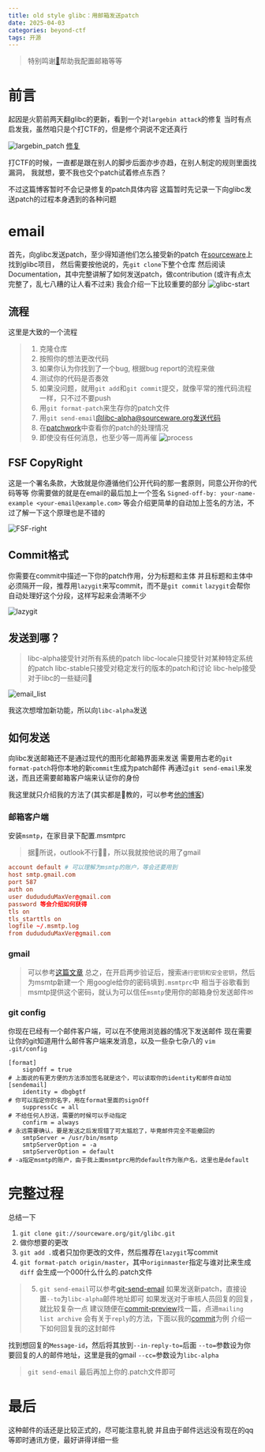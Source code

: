 ```yaml
---
title: old style glibc：用邮箱发送patch
date: 2025-04-03 
categories: beyond-ctf
tags: 开源
---
```

> 特别鸣谢[🚀](https://rocketma.dev)帮助我配置邮箱等等

# 前言
起因是火箭前两天翻glibc的更新，看到一个对`largebin attack`的修复
当时有点启发我，虽然咱只是个打CTF的，但是修个洞说不定还真行

![largebin_patch](./email/largebin_patch.png)
[修复](https://patchwork.sourceware.org/project/glibc/patch/20250214053454.2346370-1-benjamin.p.kallus.gr@dartmouth.edu/)

打CTF的时候，一直都是跟在别人的脚步后面亦步亦趋，在别人制定的规则里面找漏洞，
我就想，要不我也交个patch试着修点东西？

不过这篇博客暂时不会记录修复的patch具体内容
这篇暂时先记录一下向glibc发送patch的过程本身遇到的各种问题

# email
首先，向glibc发送patch，至少得知道他们怎么接受新的patch
在[sourceware](https://sourceware.org/)上找到glibc项目，
然后需要按他说的，先`git clone`下整个仓库
然后阅读Documentation，其中完整讲解了如何发送patch，做contribution
(或许有点太完整了，乱七八糟的让人看不过来)
我会介绍一下比较重要的部分
![glibc-start](./email/glibc-start.png)

## 流程
这里是大致的一个流程
> 1. 克隆仓库
> 2. 按照你的想法更改代码
> 3. 如果你认为你找到了一个bug, 根据bug report的流程来做
> 4. 测试你的代码是否奏效
> 5. 如果没问题，就用`git add`和`git commit`提交，就像平常的推代码流程一样，只不过不要push
> 6. 用`git format-patch`来生存你的patch文件
> 7. 用`git send-email`向libc-alpha@sourceware.org发送代码
> 8. 在[patchwork](https://patchwork.sourceware.org/project/glibc/list/)中查看你的patch的处理情况
> 9. 即使没有任何消息，也至少等一周再催
![process](./email/process.png)

## FSF CopyRight
这是一个署名条款，大致就是你遵循他们公开代码的那一套原则，同意公开你的代码等等
你需要做的就是在email的最后加上一个签名
`Signed-off-by: your-name-example <your-email@example.com>`
等会介绍更简单的自动加上签名的方法，不过了解一下这个原理也是不错的

![FSF-right](./email/FSF-copyright.png)

## Commit格式

你需要在commit中描述一下你的patch作用，分为标题和主体
并且标题和主体中必须隔开一段，推荐用`lazygit`来写commit，而不是`git commit`
`lazygit`会帮你自动处理好这个分段，这样写起来会清晰不少

![lazygit](./email/lazygit.png)

## 发送到哪？
> libc-alpha接受针对所有系统的patch
> libc-locale只接受针对某种特定系统的patch
> libc-stable只接受对稳定发行的版本的patch和讨论
> libc-help接受对于libc的一些疑问🤔

![email_list](./email/email_list.png)

我这次想增加新功能，所以向`libc-alpha`发送

## 如何发送
向libc发送邮箱还不是通过现代的图形化邮箱界面来发送
需要用古老的`git format-patch`将你本地的新`commit`生成为patch邮件
再通过`git send-email`来发送，而且还需要邮箱客户端来认证你的身份

我这里就只介绍我的方法了(其实都是🚀教的，可以参考[他的博客](https://rocketma.dev/2024/11/23/PRbyMail/))
### 邮箱客户端
安装`msmtp`，在家目录下配置.msmtprc
> 据🚀所说，outlook不行🙅‍♀️，所以我就按他说的用了gmail
```rc
account default # 可以理解为msmtp的账户，等会还要用到
host smtp.gmail.com
port 587
auth on
user dudududuMaxVer@gmail.com
password 等会介绍如何获得
tls on
tls_starttls on
logfile ~/.msmtp.log
from dudududuMaxVer@gmail.com
```
### gmail
> 可以参考[这篇文章](https://www.ibest.com.tw/news-detail/gmail-smtp/)
总之，在开启两步验证后，搜索`通行密钥和安全密钥`，然后为msmtp新建一个
用google给你的密码填到`.msmtprc`中
相当于谷歌看到msmtp提供这个密码，就认为可以信任`msmtp`使用你的邮箱身份发送邮件✉

### git config
你现在已经有一个邮件客户端，可以在不使用浏览器的情况下发送邮件
现在需要让你的git知道用什么邮件客户端来发消息，以及一些杂七杂八的
`vim .git/config`
```config
[format]
    signOff = true
# 上面说的有更方便的方法添加签名就是这个，可以读取你的identity和邮件自动加
[sendemail]
    identity = dbgbgtf
# 你可以指定你的名字，用在format里面的signOff
    suppressCc = all
# 不给任何人抄送，需要的时候可以手动指定
    confirm = always
# 永远需要确认，要是发送之后发现错了可太尴尬了，毕竟邮件完全不能撤回的
    smtpServer = /usr/bin/msmtp
    smtpServerOption = -a
    smtpServerOption = default
# -a指定msmtp的账户，由于我上面msmtprc用的default作为账户名，这里也是default
```

# 完整过程
总结一下
1. `git clone git://sourceware.org/git/glibc.git`
2. 做你想要的更改
3. `git add .`或者只加你更改的文件，然后推荐在`lazygit`写commit
4. `git format-patch origin/master`，其中`originmaster`指定与谁对比来生成`
diff`
会生成一个000什么什么的.patch文件

> 5. `git send-email`可以参考[git-send-email](https://git-scm.com/docs/git-send-email/zh_HANS-CN)
> 如果发送新patch，直接设置`--to`为`libc-alpha`邮件地址即可
> 如果发送对于审核人员回复的回复，就比较复杂一点
> 建议随便在[commit-preview](https://patchwork.sourceware.org/project/glibc/list/)找一篇，点进`mailing list archive`
> 会有关于`reply`的方法，下面以我的[commit](https://inbox.sourceware.org/libc-alpha/20250403111659.7687-1-dudududuMaxVer@gmail.com/)为例
> 介绍一下如何回复我的这封邮件

找到想回复的`Message-id`，然后将其放到`--in-reply-to=`后面
`--to=`参数设为你要回复的人的邮件地址，这里是我的gmail
`--cc=`参数设为`libc-alpha`

> `git send-email` 最后再加上你的.patch文件即可

# 最后
这种邮件的话还是比较正式的，尽可能注意礼貌
并且由于邮件远远没有现在的qq等即时通讯方便，最好讲得详细一些



